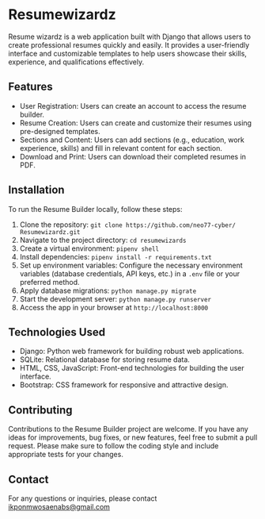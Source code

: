 # Resumewizardz



Resume wizardz is a web application built with Django that allows users to create professional resumes quickly and easily. It provides a user-friendly interface and customizable templates to help users showcase their skills, experience, and qualifications effectively.

## Features

- User Registration: Users can create an account to access the resume builder.
- Resume Creation: Users can create and customize their resumes using pre-designed templates.
- Sections and Content: Users can add sections (e.g., education, work experience, skills) and fill in relevant content for each section.
- Download and Print: Users can download their completed resumes in PDF.

## Installation

To run the Resume Builder locally, follow these steps:

1. Clone the repository: `git clone https://github.com/neo77-cyber/ Resumewizardz.git`
2. Navigate to the project directory: `cd resumewizards`
3. Create a virtual environment: `pipenv shell`
5. Install dependencies: `pipenv install -r requirements.txt`
6. Set up environment variables: Configure the necessary environment variables (database credentials, API keys, etc.) in a `.env` file or your preferred method.
7. Apply database migrations: `python manage.py migrate`
8. Start the development server: `python manage.py runserver`
9. Access the app in your browser at `http://localhost:8000`

## Technologies Used

- Django: Python web framework for building robust web applications.
- SQLite: Relational database for storing resume data.
- HTML, CSS, JavaScript: Front-end technologies for building the user interface.
- Bootstrap: CSS framework for responsive and attractive design.

## Contributing

Contributions to the Resume Builder project are welcome. If you have any ideas for improvements, bug fixes, or new features, feel free to submit a pull request. Please make sure to follow the coding style and include appropriate tests for your changes.

## Contact

For any questions or inquiries, please contact ikponmwosaenabs@gmail.com

